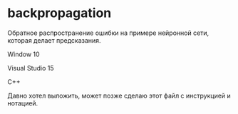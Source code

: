 # backpropagation
Обратное распространение ошибки на примере нейронной сети, которая делает предсказания.

Window 10

Visual Studio 15

C++

Давно хотел выложить, может позже сделаю этот файл с инструкцией и нотацией.
